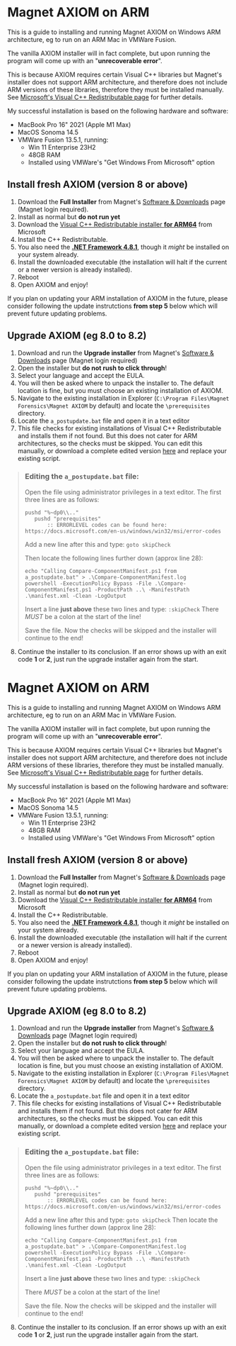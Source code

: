 

# Magnet AXIOM on ARM
This is a guide to installing and running Magnet AXIOM on Windows ARM architecture, eg to run on an ARM Mac in VMWare Fusion.

The vanilla AXIOM installer will in fact complete, but upon running the program will come up with an "**unrecoverable error**".

This is because AXIOM requires certain Visual C++ libraries but Magnet's installer does not support ARM architecture, and therefore does not include ARM versions of these libraries, therefore they must be installed manually. See [Microsoft's Visual C++ Redistributable page](https://learn.microsoft.com/en-us/cpp/windows/latest-supported-vc-redist?view=msvc-170#visual-studio-2015-2017-2019-and-2022) for further details.

My successful installation is based on the following hardware and software:
- MacBook Pro 16" 2021 (Apple M1 Max)
- MacOS Sonoma 14.5
- VMWare Fusion 13.5.1, running:
  - Win 11 Enterprise 23H2
  - 48GB RAM
  - Installed using VMWare's "Get Windows From Microsoft" option

## Install fresh AXIOM (version 8 or above)

1) Download the **Full Installer** from Magnet's [Software & Downloads](https://support.magnetforensics.com/s/magnet-axiom/axiom-software-and-downloads) page (Magnet login required).
2) Install as normal but **do not run yet**
3) Download the [Visual C++ Redistributable installer **for ARM64**](https://aka.ms/vs/17/release/vc_redist.arm64.exe) from Microsoft
4) Install the C++ Redistributable.
5) You also need the [**.NET Framework 4.8.1**](https://dotnet.microsoft.com/en-us/download/dotnet-framework/thank-you/net481-web-installer), though it *might* be installed on your system already.
6) Install the downloaded executable (the installation will halt if the current or a newer version is already installed).
7) Reboot
8) Open AXIOM and enjoy!

If you plan on updating your ARM installation of AXIOM in the future, please consider following the update instrutctions **from step 5** below which will prevent future updating problems.

## Upgrade AXIOM (eg 8.0 to 8.2)

1) Download and run the **Upgrade installer** from Magnet's [Software & Downloads](https://support.magnetforensics.com/s/magnet-axiom/axiom-software-and-downloads) page (Magnet login required)
2) Open the installer but **do not rush to click through**!
3) Select your language and accept the EULA.
4) You will then be asked where to unpack the installer to. The default location is fine, but you must choose an existing installation of AXIOM.
5) Navigate to the existing installation in Explorer (```C:\Program Files\Magnet Forensics\Magnet AXIOM``` by default) and locate the ```\prerequisites``` directory.
6) Locate the ```a_postupdate.bat``` file and open it in a text editor
7) This file checks for existing installations of Visual C++ Redistributable and installs them if not found. But this does not cater for ARM architectures, so the checks must be skipped. You can edit this manually, or download a complete edited version [here](a_postupdate.bat) and replace your existing script.

>### Editing the ```a_postupdate.bat``` file:
>Open the file using administrator privileges in a text editor. The first three lines are as follows:
>```
>pushd "%~dp0\\.."
>    pushd "prerequisites"
>        :: ERRORLEVEL codes can be found here: https://docs.microsoft.com/en-us/windows/win32/msi/error-codes
>```
>Add a new line after this and type:
>```goto skipCheck```
>
>Then locate the following lines further down (approx line 28):
>```
>echo "Calling Compare-ComponentManifest.ps1 from a_postupdate.bat" > .\Compare-ComponentManifest.log
>powershell -ExecutionPolicy Bypass -File .\Compare-ComponentManifest.ps1 -ProductPath ..\ -ManifestPath .\manifest.xml -Clean -LogOutput
>```
>Insert a line **just above** these two lines and type:
>```:skipCheck```
>There *MUST* be a colon at the start of the line!
>
>Save the file. Now the checks will be skipped and the installer will continue to the end!

8) Continue the installer to its conclusion. If an error shows up with an exit code **1** or **2**, just run the upgrade installer again from the start.



# Magnet AXIOM on ARM
This is a guide to installing and running Magnet AXIOM on Windows ARM architecture, eg to run on an ARM Mac in VMWare Fusion.

The vanilla AXIOM installer will in fact complete, but upon running the program will come up with an "**unrecoverable error**".

This is because AXIOM requires certain Visual C++ libraries but Magnet's installer does not support ARM architecture, and therefore does not include ARM versions of these libraries, therefore they must be installed manually. See [Microsoft's Visual C++ Redistributable page](https://learn.microsoft.com/en-us/cpp/windows/latest-supported-vc-redist?view=msvc-170#visual-studio-2015-2017-2019-and-2022) for further details.

My successful installation is based on the following hardware and software:
- MacBook Pro 16" 2021 (Apple M1 Max)
- MacOS Sonoma 14.5
- VMWare Fusion 13.5.1, running:
  - Win 11 Enterprise 23H2
  - 48GB RAM
  - Installed using VMWare's "Get Windows From Microsoft" option

## Install fresh AXIOM (version 8 or above)

1) Download the **Full Installer** from Magnet's [Software & Downloads](https://support.magnetforensics.com/s/magnet-axiom/axiom-software-and-downloads) page (Magnet login required).
2) Install as normal but **do not run yet**
3) Download the [Visual C++ Redistributable installer **for ARM64**](https://aka.ms/vs/17/release/vc_redist.arm64.exe) from Microsoft
4) Install the C++ Redistributable.
5) You also need the [**.NET Framework 4.8.1**](https://dotnet.microsoft.com/en-us/download/dotnet-framework/thank-you/net481-web-installer), though it *might* be installed on your system already.
6) Install the downloaded executable (the installation will halt if the current or a newer version is already installed).
7) Reboot
8) Open AXIOM and enjoy!

If you plan on updating your ARM installation of AXIOM in the future, please consider following the update instrutctions **from step 5** below which will prevent future updating problems.

## Upgrade AXIOM (eg 8.0 to 8.2)

1) Download and run the **Upgrade installer** from Magnet's [Software & Downloads](https://support.magnetforensics.com/s/magnet-axiom/axiom-software-and-downloads) page (Magnet login required)
2) Open the installer but **do not rush to click through**!
3) Select your language and accept the EULA.
4) You will then be asked where to unpack the installer to. The default location is fine, but you must choose an existing installation of AXIOM.
5) Navigate to the existing installation in Explorer (```C:\Program Files\Magnet Forensics\Magnet AXIOM``` by default) and locate the ```\prerequisites``` directory.
6) Locate the ```a_postupdate.bat``` file and open it in a text editor
7) This file checks for existing installations of Visual C++ Redistributable and installs them if not found. But this does not cater for ARM architectures, so the checks must be skipped. You can edit this manually, or download a complete edited version [here](a_postupdate.bat) and replace your existing script.

>### Editing the ```a_postupdate.bat``` file:
>Open the file using administrator privileges in a text editor. The first three lines are as follows:
>```
>pushd "%~dp0\\.."
>    pushd "prerequisites"
>        :: ERRORLEVEL codes can be found here: https://docs.microsoft.com/en-us/windows/win32/msi/error-codes
>```
>Add a new line after this and type: ```goto skipCheck```
>Then locate the following lines further down (approx line 28):
>```
>echo "Calling Compare-ComponentManifest.ps1 from a_postupdate.bat" > .\Compare-ComponentManifest.log
>powershell -ExecutionPolicy Bypass -File .\Compare-ComponentManifest.ps1 -ProductPath ..\ -ManifestPath .\manifest.xml -Clean -LogOutput
>```
>Insert a line **just above** these two lines and type:
>```:skipCheck```
>
>There *MUST* be a colon at the start of the line!
>
>Save the file. Now the checks will be skipped and the installer will continue to the end!

8) Continue the installer to its conclusion. If an error shows up with an exit code **1** or **2**, just run the upgrade installer again from the start.

